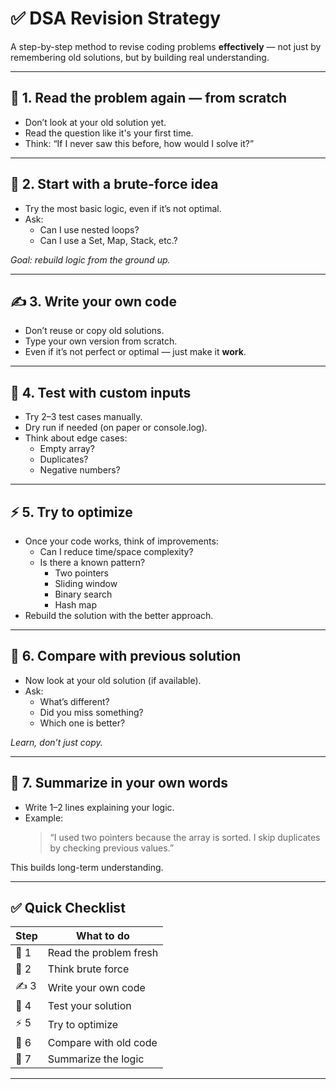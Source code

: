 
# ✅ DSA Revision Strategy

A step-by-step method to revise coding problems **effectively** — not just by remembering old solutions, but by building real understanding.

---

## 🔁 1. Read the problem again — from scratch
- Don’t look at your old solution yet.
- Read the question like it's your first time.
- Think: “If I never saw this before, how would I solve it?”

---

## 🧠 2. Start with a brute-force idea
- Try the most basic logic, even if it’s not optimal.
- Ask:
  - Can I use nested loops?
  - Can I use a Set, Map, Stack, etc.?

*Goal: rebuild logic from the ground up.*

---

## ✍️ 3. Write your own code
- Don’t reuse or copy old solutions.
- Type your own version from scratch.
- Even if it’s not perfect or optimal — just make it **work**.

---

## 🧪 4. Test with custom inputs
- Try 2–3 test cases manually.
- Dry run if needed (on paper or console.log).
- Think about edge cases:
  - Empty array?
  - Duplicates?
  - Negative numbers?

---

## ⚡ 5. Try to optimize
- Once your code works, think of improvements:
  - Can I reduce time/space complexity?
  - Is there a known pattern?
    - Two pointers
    - Sliding window
    - Binary search
    - Hash map
- Rebuild the solution with the better approach.

---

## 📝 6. Compare with previous solution
- Now look at your old solution (if available).
- Ask:
  - What’s different?
  - Did you miss something?
  - Which one is better?

*Learn, don’t just copy.*

---

## 🎯 7. Summarize in your own words
- Write 1–2 lines explaining your logic.
- Example:
  > “I used two pointers because the array is sorted. I skip duplicates by checking previous values.”

This builds long-term understanding.

---

## ✅ Quick Checklist

| Step | What to do |
|------|------------|
| 🔁 1 | Read the problem fresh |
| 🧠 2 | Think brute force |
| ✍️ 3 | Write your own code |
| 🧪 4 | Test your solution |
| ⚡ 5 | Try to optimize |
| 📝 6 | Compare with old code |
| 🎯 7 | Summarize the logic |

---
